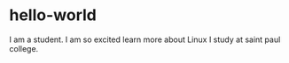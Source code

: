 # hello-world
I am a student.
I am so excited learn more about Linux
I study at saint paul college.
